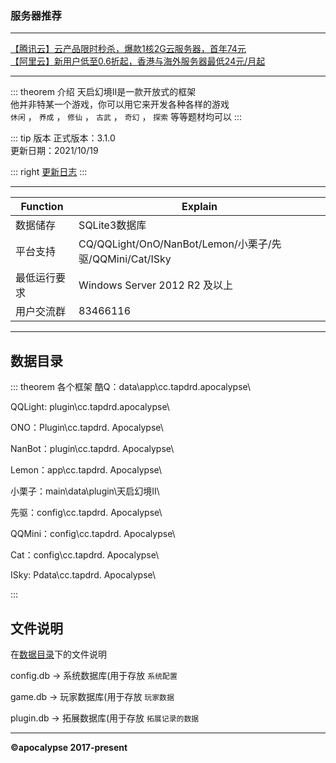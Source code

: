 ### 服务器推荐
<hr>
<a href='https://cloud.tencent.com/act/cps/redirect?redirect=1077&cps_key=55fd9d811f5203b0742169fa31102df4&from=console'>
【腾讯云】云产品限时秒杀，爆款1核2G云服务器，首年74元
</a>
<br>
<a href='https://www.aliyun.com/daily-act/ecs/activity_selection?userCode=x4u0utxu'>
【阿里云】新用户低至0.6折起，香港与海外服务器最低24元/月起
</a>
<hr>

::: theorem 介绍
天启幻境II是一款开放式的框架<br>
他并非特某一个游戏，你可以用它来开发各种各样的游戏<br>
`休闲` ， `养成` ， `修仙` ， `古武` ， `奇幻` ， `探索` 等等题材均可以
:::

::: tip 版本
正式版本：3.1.0<br>
更新日期：2021/10/19<br>

::: right
[更新日志](../update/)
:::

*****
|   Function |  Explain  |
| --- | --- |
|  数据储存  |  SQLite3数据库  |
|  平台支持  |  CQ/QQLight/OnO/NanBot/Lemon/小栗子/先驱/QQMini/Cat/ISky|
|  最低运行要求  |  Windows Server 2012 R2 及以上|
|  用户交流群  |  83466116|
*****

## 数据目录

::: theorem 各个框架
酷Q：data\app\cc.tapdrd.apocalypse\

QQLight: plugin\cc.tapdrd.apocalypse\

ONO：Plugin\cc.tapdrd. Apocalypse\

NanBot：plugin\cc.tapdrd. Apocalypse\

Lemon：app\cc.tapdrd. Apocalypse\

小栗子：main\data\plugin\天启幻境II\

先驱：config\cc.tapdrd. Apocalypse\

QQMini：config\cc.tapdrd. Apocalypse\

Cat：config\cc.tapdrd. Apocalypse\

ISky: Pdata\cc.tapdrd. Apocalypse\

:::

## 文件说明

在[数据目录](#数据目录)下的文件说明

config.db   -> 系统数据库(用于存放 `系统配置`

game.db     -> 玩家数据库(用于存放 `玩家数据`

plugin.db   -> 拓展数据库(用于存放 `拓展记录的数据`

---

**©apocalypse 2017-present**
